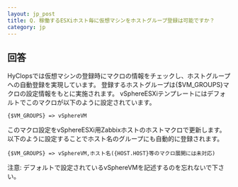 ```yaml
---
layout: jp_post
title: Q. 稼働するESXiホスト毎に仮想マシンをホストグループ登録は可能ですか？
category: jp
---
```


## 回答

HyClopsでは仮想マシンの登録時にマクロの情報をチェックし、ホストグループへの自動登録を実現しています。
登録するホストグループは{$VM_GROUPS}マクロの設定情報をもとに実施されます。
vSphereESXiテンプレートにはデフォルトでこのマクロが以下のように設定されています。

    {$VM_GROUPS} => vSphereVM

このマクロ設定をvSphereESXi用Zabbixホストのホストマクロで更新します。
以下のように設定することでホスト名のグループにも自動的に登録されます。

    {$VM_GROUPS} => vSphereVM,ホスト名({HOST.HOST}等のマクロ展開には未対応)

注意: デフォルトで設定されているvSphereVMを記述するのを忘れないで下さい。

